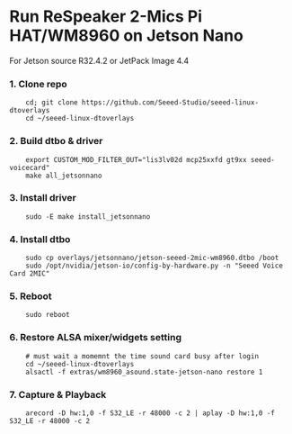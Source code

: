 # Run ReSpeaker 2-Mics Pi HAT/WM8960 on Jetson Nano

For Jetson source R32.4.2 or JetPack Image 4.4

### 1. Clone repo
```shell
	cd; git clone https://github.com/Seeed-Studio/seeed-linux-dtoverlays
	cd ~/seeed-linux-dtoverlays
```

### 2. Build dtbo & driver
```shell
	export CUSTOM_MOD_FILTER_OUT="lis3lv02d mcp25xxfd gt9xx seeed-voicecard"
	make all_jetsonnano
```

### 3. Install driver
```shell
	sudo -E make install_jetsonnano
```

### 4. Install dtbo
```shell
	sudo cp overlays/jetsonnano/jetson-seeed-2mic-wm8960.dtbo /boot
	sudo /opt/nvidia/jetson-io/config-by-hardware.py -n "Seeed Voice Card 2MIC"
```

### 5. Reboot
```shell
	sudo reboot
```

### 6. Restore ALSA mixer/widgets setting
```shell
	# must wait a momemnt the time sound card busy after login
	cd ~/seeed-linux-dtoverlays
	alsactl -f extras/wm8960_asound.state-jetson-nano restore 1
```

### 7. Capture & Playback
```shell
	arecord -D hw:1,0 -f S32_LE -r 48000 -c 2 | aplay -D hw:1,0 -f S32_LE -r 48000 -c 2
```
